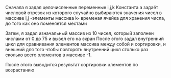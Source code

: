 Сначала я задал целочисленные переменные i,j,k
Константа a задаёт числовой отрезок из которого случайно выбираются значения чисел в массиве
i,j -элементы массива
k- временая ячейка для хранения числа, до того как оно поменяется местами

Затем, я задал изначальный массив из 10 чисел, который заполнен числами от 0 до 75 и вывел его на экран
После этого задал внутренний цикл для сравнивания элементов массива между собой и сортировки, 
и внешний для того чтобы повторять внутренний цикл столько раз сколько всего элементов в массиве -1.

После этого выводится результат сортировки элементов по возрастанию

